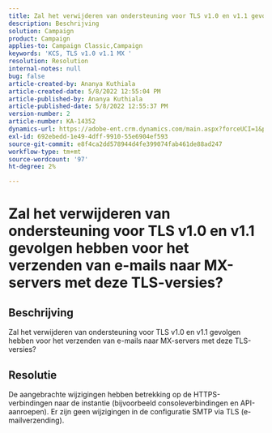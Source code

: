 ```yaml
---
title: Zal het verwijderen van ondersteuning voor TLS v1.0 en v1.1 gevolgen hebben voor het verzenden van e-mails naar MX-servers met deze TLS-versies?
description: Beschrijving
solution: Campaign
product: Campaign
applies-to: Campaign Classic,Campaign
keywords: 'KCS, TLS v1.0 v1.1 MX '
resolution: Resolution
internal-notes: null
bug: false
article-created-by: Ananya Kuthiala
article-created-date: 5/8/2022 12:55:04 PM
article-published-by: Ananya Kuthiala
article-published-date: 5/8/2022 12:55:37 PM
version-number: 2
article-number: KA-14352
dynamics-url: https://adobe-ent.crm.dynamics.com/main.aspx?forceUCI=1&pagetype=entityrecord&etn=knowledgearticle&id=7703cd11-cece-ec11-a7b5-0022480a8e40
exl-id: 692ebedd-1e49-4dff-9910-55e6904ef593
source-git-commit: e8f4ca2dd578944d4fe399074fab461de88ad247
workflow-type: tm+mt
source-wordcount: '97'
ht-degree: 2%

---
```


# Zal het verwijderen van ondersteuning voor TLS v1.0 en v1.1 gevolgen hebben voor het verzenden van e-mails naar MX-servers met deze TLS-versies?

## Beschrijving


Zal het verwijderen van ondersteuning voor TLS v1.0 en v1.1 gevolgen hebben voor het verzenden van e-mails naar MX-servers met deze TLS-versies?


## Resolutie


De aangebrachte wijzigingen hebben betrekking op de HTTPS-verbindingen naar de instantie (bijvoorbeeld consoleverbindingen en API-aanroepen). Er zijn geen wijzigingen in de configuratie SMTP via TLS (e-mailverzending).
